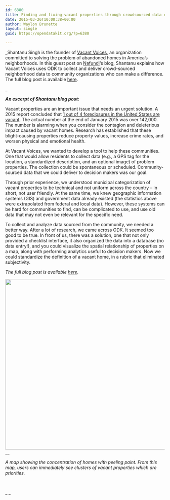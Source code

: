 ```yaml
---
id: 6380
title: Finding and fixing vacant properties through crowdsourced data collection
date: 2015-03-26T10:00:38+00:00
author: Waylon Brunette
layout: single
guid: https://opendatakit.org/?p=6380

---
```

_Shantanu Singh is the founder of [Vacant Voices](http://vacantvoices.com), an organization committed to solving the problem of abandoned homes in America’s neighborhoods. In this guest post on [Nafundi](http://nafundi.com/blog)‘s blog, Shantanu explains how Vacant Voices uses ODK to collect and deliver crowd-sourced neighborhood data to community organizations who can make a difference. The full blog post is available [here](http://nafundi.com/blog/posts/finding-and-fixing-vacant-properties-through-crowdsourced-data-collection/).
  
_ 

**_An excerpt of Shantanu blog post:_**

Vacant properties are an important issue that needs an urgent solution. A 2015 report concluded that [1 out of 4 foreclosures in the United States are vacant](http://www.realtytrac.com/news/foreclosure-trends/zombie-foreclosures-q1-2015/). The actual number at the end of January 2015 was over 142,000. The number is alarming when you consider the contagion and deleterious impact caused by vacant homes. Research has established that these blight-causing properties reduce property values, increase crime rates, and worsen physical and emotional health.

At Vacant Voices, we wanted to develop a tool to help these communities. One that would allow residents to collect data (e.g., a GPS tag for the location, a standardized description, and an optional image) of problem properties. The collection could be spontaneous or scheduled. Community-sourced data that we could deliver to decision makers was our goal.

Through prior experience, we understood municipal categorization of vacant properties to be technical and not uniform across the country – in short, not user friendly. At the same time, we knew geographic information systems (GIS) and government data already existed (the statistics above were extrapolated from federal and local data). However, these systems can be hard for communities to find, can be complicated to use, and use old data that may not even be relevant for the specific need.

To collect and analyze data sourced from the community, we needed a better way. After a lot of research, we came across ODK. It seemed too good to be true. In front of us, there was a solution, one that not only provided a checklist interface, it also organized the data into a database (no data entry!), and you could visualize the spatial relationship of properties on a map, along with performing analytics useful to decision makers. Now we could standardize the definition of a vacant home, in a rubric that eliminated subjectivity.

_The full blog post is available [here](http://nafundi.com/blog/posts/finding-and-fixing-vacant-properties-through-crowdsourced-data-collection/)._

<img src="/assets/wp-content/uploads/2015/03/vacant-voices-heatmap.jpg" alt="" width="538" />__

_A map showing the concentration of homes with peeling paint. From this map, users can immediately see clusters of vacant properties which are priorities._

&nbsp;

_ _
